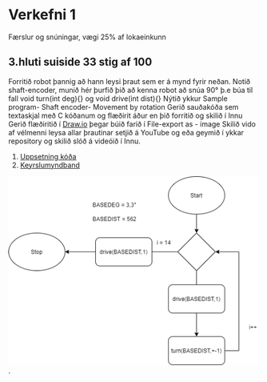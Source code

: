 #  Verkefni 1 
Færslur og snúningar,  vægi 25% af lokaeinkunn

## 3.hluti suiside 33 stig af 100 
Forritið robot þannig að hann leysi þraut sem er á mynd fyrir neðan.
Notið shaft-encoder, munið hér þurfið þið að kenna robot að snúa 90° þ.e búa til fall void turn(int deg){} og void drive(int dist){}
Nýtið ykkur Sample program- Shaft encoder- Movement 	by rotation
Gerið sauðakóða sem textaskjal með C kóðanum og flæðirit áður en þið forritið og skilið í Innu
Gerið flæðiritið í [Draw.io](http://draw.io) þegar búið farið í  File-export as - image
Skilið vido af vélmenni leysa allar þrautinar setjið á YouTube og eða geymið í ykkar repository og skilið slóð á videóið í Innu.
1. [Uppsetning kóða](/verkefni1/Verkefni1c.c)
2. [Keyrslumyndband](https://www.youtube.com/watch?v=GM0YtHNhsjA)

![Mynd af verkefni 1 hluti c](/verkefni1/verkefni1c.png).
